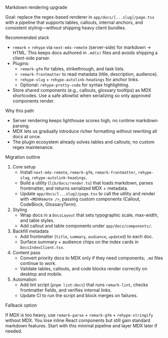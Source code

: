 Markdown rendering upgrade

Goal: replace the regex-based renderer in `app/docs/[...slug]/page.tsx` with a pipeline that supports tables, callouts, internal anchors, and consistent styling—without shipping heavy client bundles.

Recommended stack

- `remark` + `rehype` via `next-mdx-remote` (server-side) for markdown → HTML. This keeps docs authored in `.md(x)` files and avoids shipping a client-side parser.
- Plugins:
  - `remark-gfm` for tables, strikethrough, and task lists.
  - `remark-frontmatter` to read metadata (title, description, audience).
  - `rehype-slug` + `rehype-autolink-headings` for anchor links.
  - Optional: `rehype-pretty-code` for syntax highlighting.
- Store shared components (e.g., callouts, glossary tooltips) as MDX shortcodes. Use a safe allowlist when serializing so only approved components render.

Why this path

- Server rendering keeps lighthouse scores high; no runtime markdown parsing.
- MDX lets us gradually introduce richer formatting without rewriting all docs at once.
- The plugin ecosystem already solves tables and callouts; no custom regex maintenance.

Migration outline

1. Core setup
   - Install `next-mdx-remote`, `remark-gfm`, `remark-frontmatter`, `rehype-slug`, `rehype-autolink-headings`.
   - Build a utility (`lib/docs/render.ts`) that loads markdown, parses frontmatter, and returns serialized MDX + metadata.
   - Update `app/docs/[...slug]/page.tsx` to call the utility and render with `<MDXRemote />`, passing custom components (Callout, CodeBlock, GlossaryTerm).
2. Styling
   - Wrap docs in a `DocsLayout` that sets typographic scale, max-width, and table styles.
   - Add callout and table components under `app/docs/components/`.
3. Backfill metadata
   - Add frontmatter (`title`, `summary`, `audience`, `updated`) to each doc.
   - Surface summary + audience chips on the index cards in `DocsIndexClient.tsx`.
4. Content pass
   - Convert priority docs to MDX only if they need components; `.md` files continue to work.
   - Validate tables, callouts, and code blocks render correctly on desktop and mobile.
5. Automation
   - Add lint script (`pnpm lint:docs`) that runs `remark-lint`, checks frontmatter fields, and verifies internal links.
   - Update CI to run the script and block merges on failures.

Fallback option

If MDX is too heavy, use `remark-parse` + `remark-gfm` + `rehype-stringify` without MDX. You lose inline React components but still gain standard markdown features. Start with this minimal pipeline and layer MDX later if needed.
